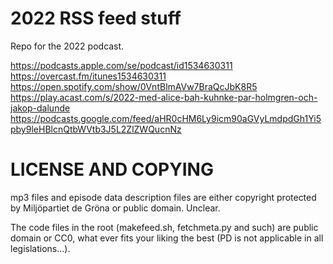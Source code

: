 # 2022 RSS feed stuff

Repo for the 2022 podcast.

https://podcasts.apple.com/se/podcast/id1534630311
https://overcast.fm/itunes1534630311
https://open.spotify.com/show/0VntBlmAVw7BraQcJbK8R5
https://play.acast.com/s/2022-med-alice-bah-kuhnke-par-holmgren-och-jakop-dalunde
https://podcasts.google.com/feed/aHR0cHM6Ly9icm90aGVyLmdpdGh1Yi5pby9leHBlcnQtbWVtb3J5L2ZlZWQucnNz

# LICENSE AND COPYING

mp3 files and episode data description files are either copyright
protected by Miljöpartiet de Gröna or public domain. Unclear.

The code files in the root (makefeed.sh, fetchmeta.py and such) are
public domain or CC0, what ever fits your liking the best (PD is not
applicable in all legislations...).
